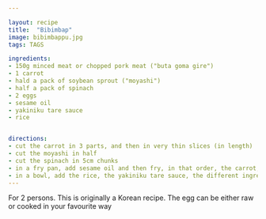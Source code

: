 ```yaml
---

layout: recipe
title:  "Bibimbap"
image: bibimbappu.jpg
tags: TAGS

ingredients:
- 150g minced meat or chopped pork meat ("buta goma gire")
- 1 carrot
- hald a pack of soybean sprout ("moyashi")
- half a pack of spinach
- 2 eggs
- sesame oil
- yakiniku tare sauce
- rice


directions:
- cut the carrot in 3 parts, and then in very thin slices (in length)
- cut the moyashi in half
- cut the spinach in 5cm chunks
- in a fry pan, add sesame oil and then fry, in that order, the carrot, meat, moyashi and spinach
- in a bowl, add the rice, the yakiniku tare sauce, the different ingredients, and the egg
---
```


For 2 persons.
This is originally a Korean recipe.
The egg can be either raw or cooked in your favourite way 
